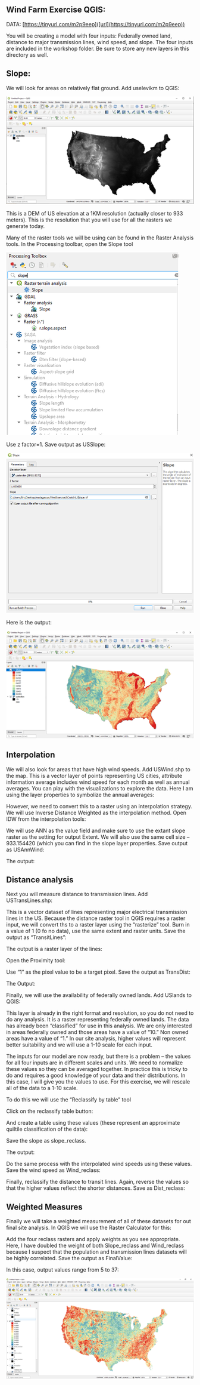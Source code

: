 ## Wind Farm Exercise QGIS:

DATA:   [https://tinyurl.com/m2p9eep]([url](https://tinyurl.com/m2p9eep))

You will be creating a model with four inputs: Federally owned land, distance to major transmission lines, wind speed, and slope. The four inputs are included in the workshop folder.  Be sure to store any new layers in this directory as well.

## Slope:

We will look for areas on relatively flat ground.  Add uselevikm to QGIS:

![Elevation]

This is a DEM of US elevation at a 1KM resolution (actually closer to 933 meters).  This is the resolution that you will use for all the rasters we generate today.

Many of the raster tools we will be using can be found in the Raster Analysis tools.  In the Processing toolbar, open the Slope tool

![sloptool]

Use z factor=1.  Save output as USSlope:

![slope2]

Here is the output:

![slope3]
 
## Interpolation

We will also look for areas that have high wind speeds.  Add USWind.shp to the map.  This is a vector layer of points representing US cities, attribute information average includes wind speed for each month as well as annual averages.  You can play with the visualizations to explore the data.  Here I am using the layer properties to symbolize the annual averages: 


However, we need to convert this to a raster using an interpolation strategy.  We will use Inverse Distance Weighted as the interpolation method. Open IDW from the interpolation tools:

We will use ANN as the value field and make sure to use the extant slope raster as the setting for output Extent. We will also use the same cell size – 933.154420 (which you can find in the slope layer properties. Save output as USAnnWind:
 
The output:


## Distance analysis

Next you will measure distance to transmission lines.  Add USTransLines.shp:


This is a vector dataset of lines representing major electrical transmission lines in the US.  Because the distance raster tool in QGIS requires a raster input, we will convert ths to a raster layer using the “rasterize” tool.  Burn in a value of 1 (0 fo no data), use the same extent and raster units.  Save the output as “TransitLines”:


The output is a raster layer of the lines:


Open the Proximity tool:

Use “1” as the pixel value to be a target pixel.  Save the output as TransDist:

The Output:

Finally, we will use the availability of federally owned lands. Add USlands to QGIS:

This layer is already in the right format and resolution, so you do not need to do any analysis.  It is a raster representing federally owned lands.  The data has already been “classified” for use in this analysis.  We are only interested in areas federally owned and those areas have a value of “10.”  Non owned areas have a value of “1.”  In our site analysis, higher values will represent better suitability and we will use a 1-10 scale for each input.

The inputs for our model are now ready, but there is a problem – the values for all four inputs are in different scales and units.  We need to normalize these values so they can be averaged together.  In practice this is tricky to do and requires a good knowledge of your data and their distributions. In this case, I will give you the values to use.  For this exercise, we will rescale all of the data to a 1-10 scale. 

To do this we will use the “Reclassify by table” tool


Click on the reclassify table button:

And create a table using these values (these represent an approximate quiltile classification of the data):

Save the slope as slope_reclass.

The output:

Do the same process with the interpolated wind speeds using these values.  Save the wind speed as Wind_reclass:


Finally, reclassify the distance to transit lines. Again, reverse the values so that the higher values reflect the shorter distances.  Save as Dist_reclass:


## Weighted Measures

Finally we will take a weighted measurement of all of these datasets for out final site analysis.  In QGIS we will use the Raster Calculator for this:


Add the four reclass rasters and apply weights as you see appropriate.  Here, I have doubled the weight of both Slope_reclass and Wind_reclass because I suspect that the population and transmission lines datasets will be highly correlated.  Save the output as FinalValue:

In this case, output values range from 5 to 37:

![finavValue]

[Elevation]: Images/QGIS_Raster_SiteSuitability_Exercise/Elevation.PNG
[sloptool]: Images/QGIS_Raster_SiteSuitability_Exercise/sloptool.PNG
[slope2]: Images/QGIS_Raster_SiteSuitability_Exercise/slope2.PNG
[slope3]: Images/QGIS_Raster_SiteSuitability_Exercise/slope3.PNG
[wind1]: Images/QGIS_Raster_SiteSuitability_Exercise/wind1.PNG
[idw]: Images/QGIS_Raster_SiteSuitability_Exercise/idw.PNG
[idw2]: Images/QGIS_Raster_SiteSuitability_Exercise/idw2.PNG
[idw3]: Images/QGIS_Raster_SiteSuitability_Exercise/idw3.PNG
[transitlines]: Images/QGIS_Raster_SiteSuitability_Exercise/transitlines.PNG
[rasterize]: Images/QGIS_Raster_SiteSuitability_Exercise/rasterize.PNG
[transitlines2]: Images/QGIS_Raster_SiteSuitability_Exercise/transitlines2.PNG
[prox1]: Images/QGIS_Raster_SiteSuitability_Exercise/prox1.PNG
[TransDist]: Images/QGIS_Raster_SiteSuitability_Exercise/TransDist.PNG
[distc]: Images/QGIS_Raster_SiteSuitability_Exercise/distc.PNG
[lands]: Images/QGIS_Raster_SiteSuitability_Exercise/lands.PNG
[reclassifytool]: Images/QGIS_Raster_SiteSuitability_Exercise/reclassifytool.PNG
[reclass2]: Images/QGIS_Raster_SiteSuitability_Exercise/reclass2.PNG
[reclassify3]: Images/QGIS_Raster_SiteSuitability_Exercise/reclassify3.PNG
[reclassslope]: Images/QGIS_Raster_SiteSuitability_Exercise/reclassslope.PNG
[reclasswind1]: Images/QGIS_Raster_SiteSuitability_Exercise/reclasswind1.PNG
[reclasswind2]: Images/QGIS_Raster_SiteSuitability_Exercise/reclasswind2.PNG
[windreclass]: Images/QGIS_Raster_SiteSuitability_Exercise/windreclass.PNG
[distreclass2]: Images/QGIS_Raster_SiteSuitability_Exercise/distreclass2.PNG
[Roadreclass]: Images/QGIS_Raster_SiteSuitability_Exercise/Roadreclass.PNG
[rastercalculator]: Images/QGIS_Raster_SiteSuitability_Exercise/rastercalculator.PNG
[calc]: Images/QGIS_Raster_SiteSuitability_Exercise/calc.PNG
[finavValue]: Images/QGIS_Raster_SiteSuitability_Exercise/finavValue.PNG


